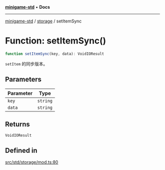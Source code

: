 [**minigame-std**](../../../README.md) • **Docs**

***

[minigame-std](../../../README.md) / [storage](../README.md) / setItemSync

# Function: setItemSync()

```ts
function setItemSync(key, data): VoidIOResult
```

`setItem` 的同步版本。

## Parameters

| Parameter | Type |
| ------ | ------ |
| `key` | `string` |
| `data` | `string` |

## Returns

`VoidIOResult`

## Defined in

[src/std/storage/mod.ts:80](https://github.com/JiangJie/minigame-std/blob/d5a0bd55450bd8f6d3ddbc9f604a3e15ebaebf6d/src/std/storage/mod.ts#L80)
